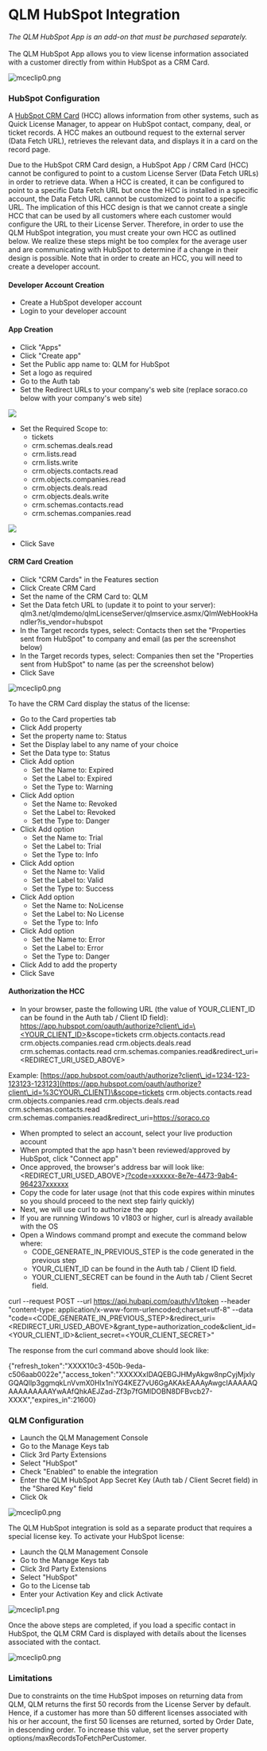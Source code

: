 # QLM HubSpot Integration

_The QLM HubSpot App is an add-on that must be purchased separately._\
\
The QLM HubSpot App allows you to view license information associated with a customer directly from within HubSpot as a CRM Card.

&#x20;

![mceclip0.png](https://support.soraco.co/hc/article\_attachments/360096913852)

&#x20;

### HubSpot Configuration

A [HubSpot CRM Card](https://developers.hubspot.com/docs/api/crm/extensions/custom-cards) (HCC) allows information from other systems, such as Quick License Manager, to appear on HubSpot contact, company, deal, or ticket records. A HCC makes an outbound request to the external server (Data Fetch URL), retrieves the relevant data, and displays it in a card on the record page.&#x20;

Due to the HubSpot CRM Card design, a HubSpot App / CRM Card (HCC) cannot be configured to point to a custom License Server (Data Fetch URLs) in order to retrieve data. When a HCC is created, it can be configured to point to a specific Data Fetch URL but once the HCC is installed in a specific account, the Data Fetch URL cannot be customized to point to a specific URL. The implication of this HCC design is that we cannot create a  single HCC that can be used by all customers where each customer would configure the URL to their License Server. Therefore, in order to use the QLM HubSpot integration, you must create your own HCC as outlined below. We realize these steps might be too complex for the average user and are communicating with HubSpot to determine if a change in their design is possible. Note that in order to create an HCC, you will need to create a developer account.

&#x20;

#### Developer Account Creation

* Create a HubSpot developer account
* Login to your developer account&#x20;

#### App Creation

* Click "Apps"
* Click "Create app"
* Set the Public app name to: QLM for HubSpot
* Set a logo as required
* Go to the Auth tab
* Set the Redirect URLs to your company's web site (replace soraco.co below with your company's web site)

![](https://support.soraco.co/hc/article\_attachments/16866065365012)

&#x20;

* Set the Required Scope to:
  * tickets
  * crm.schemas.deals.read
  * crm.lists.read
  * crm.lists.write
  * crm.objects.contacts.read
  * crm.objects.companies.read
  * crm.objects.deals.read
  * crm.objects.deals.write
  * crm.schemas.contacts.read
  * crm.schemas.companies.read

![](https://support.soraco.co/hc/article\_attachments/16866056874132)

* Click Save

#### CRM Card Creation

* Click "CRM Cards" in the Features section
* Click Create CRM Card
* Set the name of the CRM Card to: QLM
* Set the Data fetch URL to (update it to point to your server): qlm3.net/qlmdemo/qlmLicenseServer/qlmservice.asmx/QlmWebHookHandler?is\_vendor=hubspot
* In the Target records types, select: Contacts then set the "Properties sent from HubSpot" to company and email (as per the screenshot below)
* In the Target records types, select: Companies then set the "Properties sent from HubSpot" to name (as per the screenshot below)
* Click Save

![mceclip0.png](https://support.soraco.co/hc/article\_attachments/360097054172)

To have the CRM Card display the status of the license:

* Go to the Card properties tab
* Click Add property
* Set the property name to: Status
* Set the Display label to any name of your choice
* Set the Data type to: Status
* Click Add option
  * Set the Name to: Expired
  * Set the Label to: Expired
  * Set the Type to: Warning
* Click Add option
  * Set the Name to: Revoked
  * Set the Label to: Revoked
  * Set the Type to: Danger
* Click Add option
  * Set the Name to: Trial
  * Set the Label to: Trial
  * Set the Type to: Info
* Click Add option
  * Set the Name to: Valid
  * Set the Label to: Valid
  * Set the Type to: Success
* Click Add option
  * Set the Name to: NoLicense
  * Set the Label to: No License
  * Set the Type to: Info
* Click Add option
  * Set the Name to: Error
  * Set the Label to: Error
  * Set the Type to: Danger
* Click Add to add the property
* Click Save

#### Authorization the HCC

* In your browser, paste the following URL (the value of YOUR\_CLIENT\_ID can be found in the Auth tab / Client ID field): [https://app.hubspot.com/oauth/authorize?client\_id=\<YOUR\_CLIENT\_ID>](https://app.hubspot.com/oauth/authorize?client\_id=%3CYOUR\_CLIENT)\&scope=tickets crm.objects.contacts.read crm.objects.companies.read crm.objects.deals.read crm.schemas.contacts.read crm.schemas.companies.read\&redirect\_uri=\<REDIRECT\_URI\_USED\_ABOVE>

&#x20;         Example: [https://app.hubspot.com/oauth/authorize?client\_id=1234-123-123123-123123](https://app.hubspot.com/oauth/authorize?client\_id=%3CYOUR\_CLIENT)\&scope=tickets crm.objects.contacts.read crm.objects.companies.read crm.objects.deals.read crm.schemas.contacts.read crm.schemas.companies.read\&redirect\_uri=https://soraco.co

* When prompted to select an account, select your live production account
* When prompted that the app hasn't been reviewed/approved by HubSpot, click "Connect app"
* Once approved, the browser's address bar will look like: \<REDIRECT\_URI\_USED\_ABOVE>[/?code=xxxxxx-8e7e-4473-9ab4-964237xxxxxx](https://qlmhubspot.free.beeceptor.com/?code=xxxxxx-8e7e-4473-9ab4-964237xxxxxx)
* Copy the code for later usage (not that this code expires within minutes so you should proceed to the next step fairly quickly)
* Next, we will use curl to authorize the app
* If you are running Windows 10 v1803 or higher, curl is already available with the OS
* Open a Windows command prompt and execute the command below where:
  * CODE\_GENERATE\_IN\_PREVIOUS\_STEP is the code generated in the previous step
  * YOUR\_CLIENT\_ID can be found in the Auth tab / Client ID field.
  * YOUR\_CLIENT\_SECRET can be found in the Auth tab / Client Secret field.

curl --request POST --url https://api.hubapi.com/oauth/v1/token --header "content-type: application/x-www-form-urlencoded;charset=utf-8" --data "code=\<CODE\_GENERATE\_IN\_PREVIOUS\_STEP>\&redirect\_uri=\<REDIRECT\_URI\_USED\_ABOVE>\&grant\_type=authorization\_code\&client\_id=\<YOUR\_CLIENT\_ID>\&client\_secret=\<YOUR\_CLIENT\_SECRET>"

&#x20;

The response from the curl command above should look like:

{"refresh\_token":"XXXX10c3-450b-9eda-c506aab0022e","access\_token":"XXXXXxIDAQEBGJHMyAkgw8npCyjMjxIyGQAQllp3ggmqkLnVvmX0HIx1niYG4KEZ7vU6GgAKAkEAAAyAwgcIAAAAAQAAAAAAAAAYwAAfQhkAEJZad-Zf3p7fGMlDOBN8DFBvcb27-XXXX","expires\_in":21600}

&#x20;

### QLM Configuration

* Launch the QLM Management Console
* Go to the Manage Keys tab
* Click 3rd Party Extensions
* Select "HubSpot"
* Check "Enabled" to enable the integration
* Enter the QLM HubSpot App Secret Key (Auth tab / Client Secret field) in the "Shared Key" field
* Click Ok

![mceclip0.png](https://support.soraco.co/hc/article\_attachments/9859228626196)

The QLM HubSpot integration is sold as a separate product that requires a special license key.  To activate your HubSpot license:

* Launch the QLM Management Console
* Go to the Manage Keys tab
* Click 3rd Party Extensions
* Select "HubSpot"
* Go to the License tab
* Enter your Activation Key and click Activate

![mceclip1.png](https://support.soraco.co/hc/article\_attachments/9859253842580)

&#x20;

Once the above steps are completed, if you load a specific contact in HubSpot, the QLM CRM Card is displayed with details about the licenses associated with the contact.

![mceclip0.png](https://support.soraco.co/hc/article\_attachments/360096913852)

### Limitations

Due to constraints on the time HubSpot imposes on returning data from QLM, QLM returns the first 50 records from the License Server by default. Hence, if a customer has more than 50 different licenses associated with his or her account, the first 50 licenses are returned, sorted by Order Date, in descending order. To increase this value, set the server property options/maxRecordsToFetchPerCustomer.

